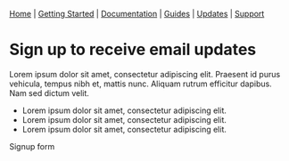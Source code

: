 [Home](home.md) | [Getting Started](getting-started.md) | [Documentation](docs-air.md) | [Guides](guides-air.md) | [Updates](updates.md) | [Support](support.md)

# Sign up to receive email updates

Lorem ipsum dolor sit amet, consectetur adipiscing elit. Praesent id purus vehicula, tempus nibh et, mattis nunc. Aliquam rutrum efficitur dapibus. Nam sed dictum velit.

- Lorem ipsum dolor sit amet, consectetur adipiscing elit. 
- Lorem ipsum dolor sit amet, consectetur adipiscing elit. 
- Lorem ipsum dolor sit amet, consectetur adipiscing elit. 

Signup form
